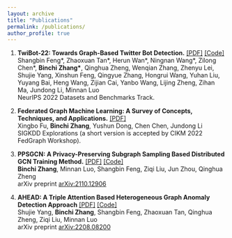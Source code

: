 ```yaml
---
layout: archive
title: "Publications"
permalink: /publications/
author_profile: true
---
```


1. **TwiBot-22: Towards Graph-Based Twitter Bot Detection.** [\[PDF\]](https://arxiv.org/pdf/2206.04564.pdf) [\[Code\]](https://twibot22.github.io/) <br> Shangbin Feng\*, Zhaoxuan Tan\*, Herun Wan\*, Ningnan Wang\*, Zilong Chen\*, **Binchi Zhang\***, Qinghua Zheng, Wenqian Zhang, Zhenyu Lei, Shujie Yang, Xinshun Feng, Qingyue Zhang, Hongrui Wang, Yuhan Liu, Yuyang Bai, Heng Wang, Zijian Cai, Yanbo Wang, Lijing Zheng, Zihan Ma, Jundong Li, Minnan Luo <br>
NeurIPS 2022 Datasets and Benchmarks Track.

2. **Federated Graph Machine Learning: A Survey of Concepts, Techniques, and Applications.** [\[PDF\]](https://arxiv.org/pdf/2207.11812.pdf) <br> Xingbo Fu, **Binchi Zhang**, Yushun Dong, Chen Chen, Jundong Li <br>
SIGKDD Explorations (a short version is accepted by CIKM 2022 FedGraph Workshop).

3. **PPSGCN: A Privacy-Preserving Subgraph Sampling Based Distributed GCN Training Method.** [\[PDF\]](https://arxiv.org/pdf/2110.12906.pdf) [\[Code\]](https://www.dropbox.com/sh/hetdibd8x3ktjjc/AAAxpr8fsEMR12_pBMk4S5lxa?dl=0) <br> **Binchi Zhang**, Minnan Luo, Shangbin Feng, Ziqi Liu, Jun Zhou, Qinghua Zheng <br>
arXiv preprint [arXiv:2110.12906](https://arxiv.org/abs/2110.12906)

4. **AHEAD: A Triple Attention Based Heterogeneous Graph Anomaly Detection Approach** [\[PDF\]](https://arxiv.org/pdf/2208.08200.pdf) [\[Code\]](https://www.dropbox.com/sh/de0ogy5dd592lm4/AAAGTowL6CNYeUUIfIpjKPC6a?dl=0) <br> Shujie Yang, **Binchi Zhang**, Shangbin Feng, Zhaoxuan Tan, Qinghua Zheng, Ziqi Liu, Minnan Luo <br>
arXiv preprint [arXiv:2208.08200](https://arxiv.org/abs/2208.08200)

<!-- {% if author.googlescholar %}
  You can also find my articles on <u><a href="{{author.googlescholar}}">my Google Scholar profile</a>.</u>
{% endif %}

{% include base_path %}

{% for post in site.publications reversed %}
  {% include archive-single.html %}
{% endfor %} -->
